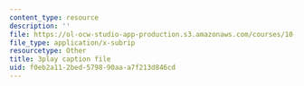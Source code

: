 ```yaml
---
content_type: resource
description: ''
file: https://ol-ocw-studio-app-production.s3.amazonaws.com/courses/10-34-numerical-methods-applied-to-chemical-engineering-fall-2015/f0eb2a112bed579890aaa7f213d846cd_3rIGt0GdGMY.vtt
file_type: application/x-subrip
resourcetype: Other
title: 3play caption file
uid: f0eb2a11-2bed-5798-90aa-a7f213d846cd
---
```

